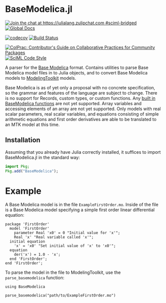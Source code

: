 # BaseModelica.jl

[![Join the chat at https://julialang.zulipchat.com #sciml-bridged](https://img.shields.io/static/v1?label=Zulip&message=chat&color=9558b2&labelColor=389826)](https://julialang.zulipchat.com/#narrow/stream/279055-sciml-bridged)
[![Global Docs](https://img.shields.io/badge/docs-SciML-blue.svg)](https://docs.sciml.ai/BaseModelica/stable/)

[![codecov](https://codecov.io/gh/SciML/BaseModelica.jl/branch/main/graph/badge.svg)](https://app.codecov.io/gh/SciML/BaseModelica.jl)
[![Build Status](https://github.com/SciML/BaseModelica.jl/workflows/CI/badge.svg)](https://github.com/SciML/BaseModelica.jl/actions?query=workflow%3ACI)

[![ColPrac: Contributor's Guide on Collaborative Practices for Community Packages](https://img.shields.io/badge/ColPrac-Contributor%27s%20Guide-blueviolet)](https://github.com/SciML/ColPrac)
[![SciML Code Style](https://img.shields.io/static/v1?label=code%20style&message=SciML&color=9558b2&labelColor=389826)](https://github.com/SciML/SciMLStyle)

A parser for the [Base Modelica](https://github.com/modelica/ModelicaSpecification/tree/MCP/0031/RationaleMCP/0031) format. Contains utilities to parse Base Modelica model files in to Julia objects, and to convert Base Modelica models to [ModelingToolkit](https://docs.sciml.ai/ModelingToolkit/stable/) models.

Base Modelica is as of yet only a proposal with no concrete specification, so the grammar and features of the language are subject to change.
There is no support for Records, custom types, or custom functions. Any [built in BaseModelica functions](https://github.com/modelica/ModelicaSpecification/blob/MCP/0031/RationaleMCP/0031/functions.md) are not yet supported. Array variables and accessing elements of an array are not yet supported. Only models with real scalar parameters, real scalar variables, and equations consisting of simple arithmetic equations and first order derivatives are able to be translated to an MTK model at this time.

## Installation

Assuming that you already have Julia correctly installed, it suffices to import
BaseModelica.jl in the standard way:

```julia
import Pkg;
Pkg.add("BaseModelica");
```

# Example

A Base Modelica model is in the file `ExampleFirstOrder.mo`. Inside of the file is a Base Modelica model specifying a simple first order linear differential equation:

```
package 'FirstOrder'
  model 'FirstOrder'
    parameter Real 'x0' = 0 "Initial value for 'x'";
    Real 'x' "Real variable called 'x'";
  initial equation
    'x' = 'x0' "Set initial value of 'x' to 'x0'";
  equation
    der('x') = 1.0 - 'x'; 
  end 'FirstOrder';
end 'FirstOrder';
```

To parse the model in the file to ModelingToolkit, use the `parse_basemodelica` function:

```
using BaseModelica

parse_basemodelica("path/to/ExampleFirstOrder.mo")

```
